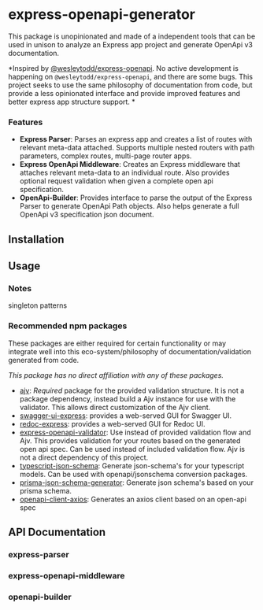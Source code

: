 # express-openapi-generator
This package is unopinionated and made of a independent tools that can be used in unison to analyze an Express app project and generate OpenApi v3 documentation.

*Inspired by [@wesleytodd/express-openapi](https://www.npmjs.com/package/@wesleytodd/openapi). No active development is happening on `@wesleytodd/express-openapi`, and there are some bugs. This project seeks to use the same philosophy of documentation from code, but provide a less opinionated interface and provide improved features and  better express app structure support. *
### Features
- **Express Parser**: Parses an express app and creates a list of routes with relevant meta-data attached. Supports multiple nested routers with path parameters, complex routes, multi-page router apps.
- **Express OpenApi Middleware**: Creates an Express middleware that attaches relevant meta-data to an individual route. Also provides optional request validation when given a complete open api specification.
- **OpenApi-Builder**: Provides interface to parse the output of the Express Parser to generate OpenApi Path objects. Also helps generate a full OpenApi v3 specification json document.

## Installation

## Usage

### Notes
singleton patterns

### Recommended npm packages
These packages are either required for certain functionality or may integrate well into this eco-system/philosophy of documentation/validation generated from code. 

*This package has no direct affiliation with any of these packages.*
- [ajv](https://www.npmjs.com/package/ajv): *Required* package for the provided validation structure. It is not a package dependency, instead build a Ajv instance for use with the validator. This allows direct customization of the Ajv client.
- [swagger-ui-express](https://www.npmjs.com/package/swagger-ui-express): provides a web-served GUI for Swagger UI. 
- [redoc-express](https://www.npmjs.com/package/redoc-express): provides a web-served GUI for Redoc UI.
- [express-openapi-validator](https://www.npmjs.com/package/express-openapi-validator): Use instead of provided validation flow and Ajv. This provides validation for your routes based on the generated open api spec. Can be used instead of included validation flow. Ajv is not a direct dependency of this project.
- [typescript-json-schema](https://www.npmjs.com/package/express-openapi-validator): Generate json-schema's for your typescript models. Can be used with openapi/jsonschema conversion packages.
- [prisma-json-schema-generator](https://www.npmjs.com/package/prisma-json-schema-generator): Generate json schema's based on your prisma schema.
- [openapi-client-axios](https://www.npmjs.com/package/openapi-client-axios): Generates an axios client based on an open-api spec
## API Documentation

### express-parser
### express-openapi-middleware
### openapi-builder
